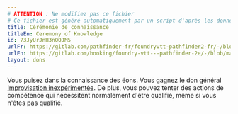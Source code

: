 ```yaml
---
# ATTENTION : Ne modifiez pas ce fichier
# Ce fichier est généré automatiquement par un script d'après les données du module Foundry VTT officiel et de sa traduction
title: Cérémonie de connaissance
titleEn: Ceremony of Knowledge
id: 73JyUrJnH3nOQJM5
urlFr: https://gitlab.com/pathfinder-fr/foundryvtt-pathfinder2-fr/-/blob/master/data/feats/73JyUrJnH3nOQJM5.htm
urlEn: https://gitlab.com/hooking/foundry-vtt---pathfinder-2e/-/blob/master/packs/data/feats.db/ceremony-of-knowledge.json
layout: dons
---
```

Vous puisez dans la connaissance des éons. Vous gagnez le don général [Improvisation inexpérimentée](improvisation-inexpérimentée.html). De plus, vous pouvez tenter des actions de compétence qui nécessitent normalement d'être qualifié, même si vous n'êtes pas qualifié.
